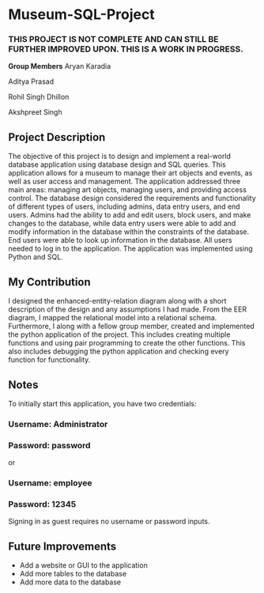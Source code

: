 # Museum-SQL-Project
### THIS PROJECT IS NOT COMPLETE AND CAN STILL BE FURTHER IMPROVED UPON. THIS IS A WORK IN PROGRESS.

**Group Members**
Aryan Karadia

Aditya Prasad

Rohil Singh Dhillon

Akshpreet Singh

## Project Description

The objective of this project is to design and implement a real-world database application using database design and SQL queries. This application allows for a museum to manage their art objects and events, as well as user access and management. The application addressed three main areas: managing art objects, managing users, and providing access control. The database design considered the requirements and functionality of different types of users, including admins, data entry users, and end users. Admins had the ability to add and edit users, block users, and make changes to the database, while data entry users were able to add and modify information in the database within the constraints of the database. End users were able to look up information in the database. All users needed to log in to the application. The application was implemented using Python and SQL. 

## My Contribution

I designed the enhanced-entity-relation diagram along with a short description of the design and any assumptions I had made. From the EER diagram, I mapped the relational model into a relational schema. Furthermore, I along with a fellow group member, created and implemented the python application of the project. This includes creating multiple functions and using pair programming to create the other functions. This also includes debugging the python application and checking every function for functionality.


## Notes
To initially start this application, you have two credentials:
### Username: Administrator
### Password: password

or

### Username: employee
### Password: 12345

Signing in as guest requires no username or password inputs.

## Future Improvements
* Add a website or GUI to the application
* Add more tables to the database
* Add more data to the database

